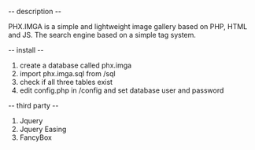 -- description --

PHX.IMGA is a simple and lightweight image gallery based on PHP, HTML and JS. The search engine based on a simple tag system. 


-- install --
1. create a database called phx.imga
2. import phx.imga.sql from /sql
3. check if all three tables exist
4. edit config.php in /config and set database user and password


-- third party --
1. Jquery
2. Jquery Easing
3. FancyBox

